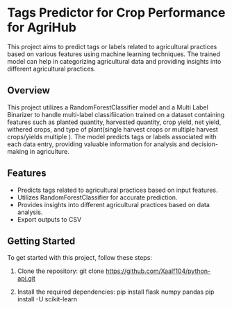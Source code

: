 # Tags Predictor for Crop Performance for AgriHub

This project aims to predict tags or labels related to agricultural practices based on various features using machine learning techniques. The trained model can help in categorizing agricultural data and providing insights into different agricultural practices.

## Overview

This project utilizes a RandomForestClassifier model and a Multi Label Binarizer to handle multi-label classifiication trained on a dataset containing features such as planted quantity, harvested quantity, crop yield, net yield, withered crops, and type of plant(single harvest crops or multiple harvest crops/yields multiple ). 
The model predicts tags or labels associated with each data entry, providing valuable information for analysis and decision-making in agriculture.

## Features

- Predicts tags related to agricultural practices based on input features.
- Utilizes RandomForestClassifier for accurate prediction.
- Provides insights into different agricultural practices based on data analysis.
- Export outputs to CSV

## Getting Started

To get started with this project, follow these steps:

1. Clone the repository:
   git clone https://github.com/Xaalf104/python-api.git

2. Install the required dependencies:
   pip install flask numpy pandas
   pip install -U scikit-learn

